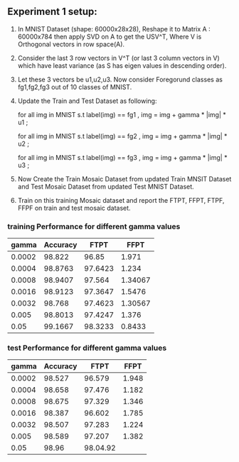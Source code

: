 ## Experiment 1 setup:
1. In MNIST Dataset (shape: 60000x28x28), Reshape it to Matrix A : 60000x784 then apply SVD on A to get the USV^T, Where V is Orthogonal vectors in row space(A).
2. Consider the last 3 row vectors in V^T (or last 3 column vectors in V) which have least variance (as S has eigen values in descending order).
3. Let these 3 vectors be u1,u2,u3. Now consider Foregorund classes as fg1,fg2,fg3 out of 10 classes of MNIST.
4. Update the Train and Test Dataset as following:

    for all img in MNIST s.t label(img) == fg1 , img = img + gamma * |img| * u1  ; 
    
    for all img in MNIST s.t label(img) == fg2 , img = img + gamma * |img| * u2  ; 
    
    for all img in MNIST s.t label(img) == fg3 , img = img + gamma * |img| * u3  ; 
    
5. Now Create the Train Mosaic Dataset from updated Train MNSIT Dataset and Test Mosaic Dataset from updated Test MNIST Dataset.
6. Train on this training Mosaic dataset and report the FTPT, FFPT, FTPF, FFPF on train and test mosaic dataset.

### training Performance for different gamma values
| gamma | Accuracy | FTPT | FFPT |
| -     |  -       | -    | -    |
| 0.0002 | 98.822 | 96.85 | 1.971 |
| 0.0004 | 98.8763 | 97.6423 | 1.234|
| 0.0008 | 98.9407 | 97.564 | 1.34067| 
| 0.0016 | 98.9123 | 97.3647 | 1.5476 |
| 0.0032 | 98.768 | 97.4623 | 1.30567|
| 0.005 | 98.8013 | 97.4247 | 1.376 |
| 0.05  | 99.1667 | 98.3233 | 0.8433 |


### test Performance for different gamma values
| gamma | Accuracy | FTPT | FFPT |
| -     |  -       | -    | -    |
| 0.0002 | 98.527 | 96.579 | 1.948 |
| 0.0004 | 98.658 | 97.476 | 1.182|
| 0.0008 | 98.675 | 97.329 | 1.346 | 
| 0.0016 | 98.387 | 96.602 | 1.785 |
| 0.0032 | 98.507 | 97.283 | 1.224 |
| 0.005 | 98.589 | 97.207 | 1.382 |
| 0.05  | 98.96 | 98.04.92
